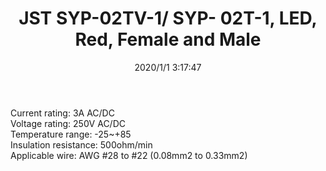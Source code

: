 ﻿---
layout: post 
title: JST SYP-02TV-1/ SYP- 02T-1, LED, Red, Female and Male
tags: SYP
categories: wire-cable
overview: JST SYR-02T/ SYP- 02T-1 LED,2.5mm,3A,250V,28~22AWGJST SYR-02T/ SYP- 02T-1, LED, RED

series: SYP
part_number: SYR-02T
thumb_img: static/202006/219-thumb-20200629075224.jpg
small_img: static/202006/219-20200629075224.jpg
date: 2020/1/1 3:17:47
---


Current rating: 3A AC/DC<br />
Voltage rating: 250V AC/DC<br />
Temperature range: -25~+85<br />
Insulation resistance: 500ohm/min<br />
Applicable wire: AWG #28 to #22 (0.08mm2 to 0.33mm2)<br />
